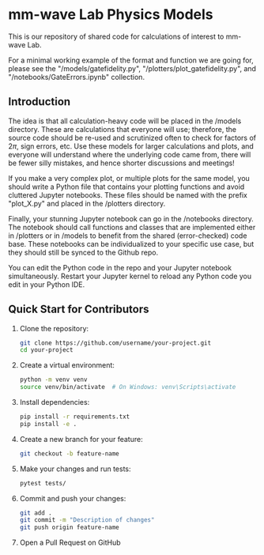 # mm-wave Lab Physics Models

This is our repository of shared code for calculations of 
interest to mm-wave Lab. 

For a minimal working example of the format and function we are going for, 
please see the "/models/gatefidelity.py", "/plotters/plot_gatefidelity.py", 
and "/notebooks/GateErrors.ipynb" collection.

## Introduction
The idea is that all calculation-heavy code will be placed in the /models 
directory. These are calculations that everyone will use; therefore, the 
source code should be re-used and scrutinized often to check for factors of 
$2\pi$, sign errors, etc. Use these models for larger calculations and plots,
and everyone will understand where the underlying code came from, there will 
be fewer silly mistakes, and hence shorter discussions and meetings!

If you make a very complex plot, or multiple plots for the same model, you 
should write a Python file that contains your plotting functions and 
avoid cluttered Jupyter notebooks. These files should be named with the 
prefix "plot_X.py" and placed in the /plotters directory. 

Finally, your stunning Jupyter notebook can go in the /notebooks 
directory. The notebook should call functions and classes that are 
implemented either in /plotters or in /models to benefit from the shared 
(error-checked) code base. These notebooks can be individualized to 
your specific use case, but they should still be synced to the Github repo. 

You can edit the Python code in the repo and your Jupyter notebook 
simultaneously. Restart your Jupyter kernel to reload any Python code you 
edit in your Python IDE.

## Quick Start for Contributors

1. Clone the repository:
   ```bash
   git clone https://github.com/username/your-project.git
   cd your-project
   ```

2. Create a virtual environment:
   ```bash
   python -m venv venv
   source venv/bin/activate  # On Windows: venv\Scripts\activate
   ```

3. Install dependencies:
   ```bash
   pip install -r requirements.txt
   pip install -e .
   ```

4. Create a new branch for your feature:
   ```bash
   git checkout -b feature-name
   ```

5. Make your changes and run tests:
   ```bash
   pytest tests/
   ```

6. Commit and push your changes:
   ```bash
   git add .
   git commit -m "Description of changes"
   git push origin feature-name
   ```

7. Open a Pull Request on GitHub

